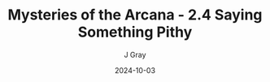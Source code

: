 ---
title: 'Mysteries of the Arcana - 2.4 Saying Something Pithy'
alt: 'Mysteries of the Arcana'
date: '2024-10-03'
author: 'J Gray'
artist: 'Keira'
---